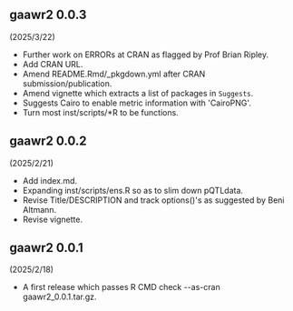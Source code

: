 ## gaawr2 0.0.3

(2025/3/22)

* Further work on ERRORs at CRAN as flagged by Prof Brian Ripley.
* Add CRAN URL.
* Amend README.Rmd/_pkgdown.yml after CRAN submission/publication.
* Amend vignette which extracts a list of packages in `Suggests`.
* Suggests Cairo to enable metric information with 'CairoPNG'.
* Turn most inst/scripts/*R to be functions.

## gaawr2 0.0.2

(2025/2/21)

* Add index.md.
* Expanding inst/scripts/ens.R so as to slim down pQTLdata.
* Revise Title/DESCRIPTION and track options()'s as suggested by Beni Altmann.
* Revise vignette.

## gaawr2 0.0.1

(2025/2/18)

* A first release which passes R CMD check --as-cran gaawr2_0.0.1.tar.gz.
